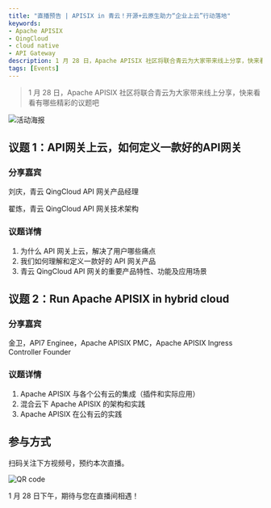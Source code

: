 ```yaml
---
title: "直播预告 | APISIX in 青云！开源+云原生助力“企业上云”行动落地"
keywords:
- Apache APISIX
- QingCloud
- cloud native
- API Gateway
description: 1 月 28 日，Apache APISIX 社区将联合青云为大家带来线上分享，快来看看有哪些精彩的议题吧
tags: [Events]
---
```


> 1 月 28 日，Apache APISIX 社区将联合青云为大家带来线上分享，快来看看有哪些精彩的议题吧

<!--truncate-->

![活动海报](https://static.apiseven.com/202108/1642747565874-a3e854c3-81ea-460b-aec6-1a23b28912f7.png)

## 议题 1：API网关上云，如何定义一款好的API网关

### 分享嘉宾

刘庆，青云 QingCloud API 网关产品经理

翟炼，青云 QingCloud API 网关技术架构

### 议题详情

1. 为什么 API 网关上云，解决了用户哪些痛点
2. 我们如何理解和定义一款好的 API 网关产品
3. 青云 QingCloud API 网关的重要产品特性、功能及应用场景

## 议题 2：Run Apache APISIX in hybrid cloud

### 分享嘉宾

金卫，API7 Enginee，Apache APISIX PMC，Apache APISIX Ingress Controller Founder

### 议题详情

1. Apache APISIX 与各个公有云的集成（插件和实际应用）
2. 混合云下 Apache APISIX 的架构和实践
3. Apache APISIX 在公有云的实践

## 参与方式

扫码关注下方视频号，预约本次直播。

![QR code](https://static.apiseven.com/202108/1642745385238-f661f79d-d429-41d0-95b9-ad85d8d08ce0.png)

1 月 28 日下午，期待与您在直播间相遇！
